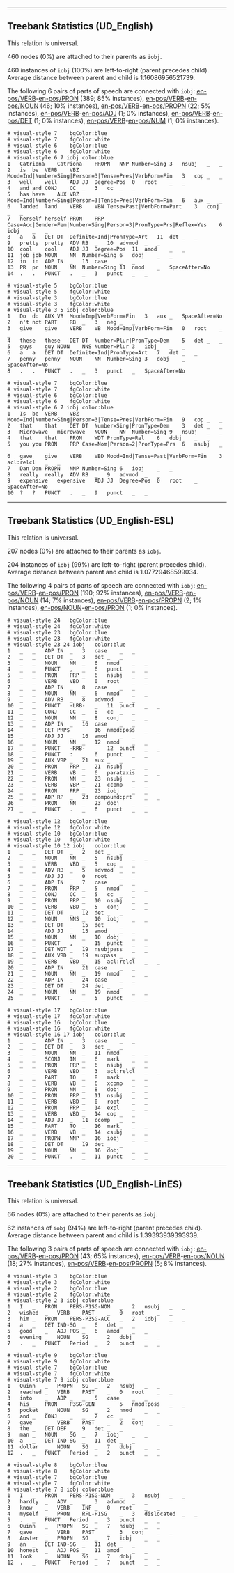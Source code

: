 

--------------------------------------------------------------------------------

## Treebank Statistics (UD_English)

This relation is universal.

460 nodes (0%) are attached to their parents as `iobj`.

460 instances of `iobj` (100%) are left-to-right (parent precedes child).
Average distance between parent and child is 1.16086956521739.

The following 6 pairs of parts of speech are connected with `iobj`: [en-pos/VERB]()-[en-pos/PRON]() (389; 85% instances), [en-pos/VERB]()-[en-pos/NOUN]() (46; 10% instances), [en-pos/VERB]()-[en-pos/PROPN]() (22; 5% instances), [en-pos/VERB]()-[en-pos/ADJ]() (1; 0% instances), [en-pos/VERB]()-[en-pos/DET]() (1; 0% instances), [en-pos/VERB]()-[en-pos/NUM]() (1; 0% instances).


~~~ conllu
# visual-style 7	bgColor:blue
# visual-style 7	fgColor:white
# visual-style 6	bgColor:blue
# visual-style 6	fgColor:white
# visual-style 6 7 iobj	color:blue
1	Catriona	Catriona	PROPN	NNP	Number=Sing	3	nsubj	_	_
2	is	be	VERB	VBZ	Mood=Ind|Number=Sing|Person=3|Tense=Pres|VerbForm=Fin	3	cop	_	_
3	well	well	ADJ	JJ	Degree=Pos	0	root	_	_
4	and	and	CONJ	CC	_	3	cc	_	_
5	has	have	AUX	VBZ	Mood=Ind|Number=Sing|Person=3|Tense=Pres|VerbForm=Fin	6	aux	_	_
6	landed	land	VERB	VBN	Tense=Past|VerbForm=Part	3	conj	_	_
7	herself	herself	PRON	PRP	Case=Acc|Gender=Fem|Number=Sing|Person=3|PronType=Prs|Reflex=Yes	6	iobj	_	_
8	a	a	DET	DT	Definite=Ind|PronType=Art	11	det	_	_
9	pretty	pretty	ADV	RB	_	10	advmod	_	_
10	cool	cool	ADJ	JJ	Degree=Pos	11	amod	_	_
11	job	job	NOUN	NN	Number=Sing	6	dobj	_	_
12	in	in	ADP	IN	_	13	case	_	_
13	PR	pr	NOUN	NN	Number=Sing	11	nmod	_	SpaceAfter=No
14	.	.	PUNCT	.	_	3	punct	_	_

~~~


~~~ conllu
# visual-style 5	bgColor:blue
# visual-style 5	fgColor:white
# visual-style 3	bgColor:blue
# visual-style 3	fgColor:white
# visual-style 3 5 iobj	color:blue
1	Do	do	AUX	VB	Mood=Imp|VerbForm=Fin	3	aux	_	SpaceAfter=No
2	n't	not	PART	RB	_	3	neg	_	_
3	give	give	VERB	VB	Mood=Imp|VerbForm=Fin	0	root	_	_
4	these	these	DET	DT	Number=Plur|PronType=Dem	5	det	_	_
5	guys	guy	NOUN	NNS	Number=Plur	3	iobj	_	_
6	a	a	DET	DT	Definite=Ind|PronType=Art	7	det	_	_
7	penny	penny	NOUN	NN	Number=Sing	3	dobj	_	SpaceAfter=No
8	.	.	PUNCT	.	_	3	punct	_	SpaceAfter=No

~~~


~~~ conllu
# visual-style 7	bgColor:blue
# visual-style 7	fgColor:white
# visual-style 6	bgColor:blue
# visual-style 6	fgColor:white
# visual-style 6 7 iobj	color:blue
1	Is	be	VERB	VBZ	Mood=Ind|Number=Sing|Person=3|Tense=Pres|VerbForm=Fin	9	cop	_	_
2	that	that	DET	DT	Number=Sing|PronType=Dem	3	det	_	_
3	Microwave	microwave	NOUN	NN	Number=Sing	9	nsubj	_	_
4	that	that	PRON	WDT	PronType=Rel	6	dobj	_	_
5	you	you	PRON	PRP	Case=Nom|Person=2|PronType=Prs	6	nsubj	_	_
6	gave	give	VERB	VBD	Mood=Ind|Tense=Past|VerbForm=Fin	3	acl:relcl	_	_
7	Dan	Dan	PROPN	NNP	Number=Sing	6	iobj	_	_
8	really	really	ADV	RB	_	9	advmod	_	_
9	expensive	expensive	ADJ	JJ	Degree=Pos	0	root	_	SpaceAfter=No
10	?	?	PUNCT	.	_	9	punct	_	_

~~~




--------------------------------------------------------------------------------

## Treebank Statistics (UD_English-ESL)

This relation is universal.

207 nodes (0%) are attached to their parents as `iobj`.

204 instances of `iobj` (99%) are left-to-right (parent precedes child).
Average distance between parent and child is 1.07729468599034.

The following 4 pairs of parts of speech are connected with `iobj`: [en-pos/VERB]()-[en-pos/PRON]() (190; 92% instances), [en-pos/VERB]()-[en-pos/NOUN]() (14; 7% instances), [en-pos/VERB]()-[en-pos/PROPN]() (2; 1% instances), [en-pos/NOUN]()-[en-pos/PRON]() (1; 0% instances).


~~~ conllu
# visual-style 24	bgColor:blue
# visual-style 24	fgColor:white
# visual-style 23	bgColor:blue
# visual-style 23	fgColor:white
# visual-style 23 24 iobj	color:blue
1	_	_	ADP	IN	_	3	case	_	_
2	_	_	DET	DT	_	3	det	_	_
3	_	_	NOUN	NN	_	6	nmod	_	_
4	_	_	PUNCT	,	_	6	punct	_	_
5	_	_	PRON	PRP	_	6	nsubj	_	_
6	_	_	VERB	VBD	_	0	root	_	_
7	_	_	ADP	IN	_	8	case	_	_
8	_	_	NOUN	NN	_	6	nmod	_	_
9	_	_	ADV	RB	_	8	advmod	_	_
10	_	_	PUNCT	-LRB-	_	11	punct	_	_
11	_	_	CONJ	CC	_	8	cc	_	_
12	_	_	NOUN	NN	_	8	conj	_	_
13	_	_	ADP	IN	_	16	case	_	_
14	_	_	DET	PRP$	_	16	nmod:poss	_	_
15	_	_	ADJ	JJ	_	16	amod	_	_
16	_	_	NOUN	NN	_	12	nmod	_	_
17	_	_	PUNCT	-RRB-	_	12	punct	_	_
18	_	_	PUNCT	:	_	6	punct	_	_
19	_	_	AUX	VBP	_	21	aux	_	_
20	_	_	PRON	PRP	_	21	nsubj	_	_
21	_	_	VERB	VB	_	6	parataxis	_	_
22	_	_	PRON	NN	_	23	nsubj	_	_
23	_	_	VERB	VBP	_	21	ccomp	_	_
24	_	_	PRON	PRP	_	23	iobj	_	_
25	_	_	ADP	RP	_	23	compound:prt	_	_
26	_	_	PRON	NN	_	23	dobj	_	_
27	_	_	PUNCT	.	_	6	punct	_	_

~~~


~~~ conllu
# visual-style 12	bgColor:blue
# visual-style 12	fgColor:white
# visual-style 10	bgColor:blue
# visual-style 10	fgColor:white
# visual-style 10 12 iobj	color:blue
1	_	_	DET	DT	_	2	det	_	_
2	_	_	NOUN	NN	_	5	nsubj	_	_
3	_	_	VERB	VBD	_	5	cop	_	_
4	_	_	ADV	RB	_	5	advmod	_	_
5	_	_	ADJ	JJ	_	0	root	_	_
6	_	_	ADP	IN	_	7	case	_	_
7	_	_	PRON	PRP	_	5	nmod	_	_
8	_	_	CONJ	CC	_	5	cc	_	_
9	_	_	PRON	PRP	_	10	nsubj	_	_
10	_	_	VERB	VBD	_	5	conj	_	_
11	_	_	DET	DT	_	12	det	_	_
12	_	_	NOUN	NNS	_	10	iobj	_	_
13	_	_	DET	DT	_	15	det	_	_
14	_	_	ADJ	JJ	_	15	amod	_	_
15	_	_	NOUN	NN	_	10	dobj	_	_
16	_	_	PUNCT	,	_	15	punct	_	_
17	_	_	DET	WDT	_	19	nsubjpass	_	_
18	_	_	AUX	VBD	_	19	auxpass	_	_
19	_	_	VERB	VBD	_	15	acl:relcl	_	_
20	_	_	ADP	IN	_	21	case	_	_
21	_	_	NOUN	NN	_	19	nmod	_	_
22	_	_	ADP	IN	_	24	case	_	_
23	_	_	DET	DT	_	24	det	_	_
24	_	_	NOUN	NN	_	19	nmod	_	_
25	_	_	PUNCT	.	_	5	punct	_	_

~~~


~~~ conllu
# visual-style 17	bgColor:blue
# visual-style 17	fgColor:white
# visual-style 16	bgColor:blue
# visual-style 16	fgColor:white
# visual-style 16 17 iobj	color:blue
1	_	_	ADP	IN	_	3	case	_	_
2	_	_	DET	DT	_	3	det	_	_
3	_	_	NOUN	NN	_	11	nmod	_	_
4	_	_	SCONJ	IN	_	6	mark	_	_
5	_	_	PRON	PRP	_	6	nsubj	_	_
6	_	_	VERB	VBD	_	3	acl:relcl	_	_
7	_	_	PART	TO	_	8	mark	_	_
8	_	_	VERB	VB	_	6	xcomp	_	_
9	_	_	PRON	NN	_	8	dobj	_	_
10	_	_	PRON	PRP	_	11	nsubj	_	_
11	_	_	VERB	VBD	_	0	root	_	_
12	_	_	PRON	PRP	_	14	expl	_	_
13	_	_	VERB	VBD	_	14	cop	_	_
14	_	_	ADJ	JJ	_	11	ccomp	_	_
15	_	_	PART	TO	_	16	mark	_	_
16	_	_	VERB	VB	_	14	csubj	_	_
17	_	_	PROPN	NNP	_	16	iobj	_	_
18	_	_	DET	DT	_	19	det	_	_
19	_	_	NOUN	NN	_	16	dobj	_	_
20	_	_	PUNCT	.	_	11	punct	_	_

~~~




--------------------------------------------------------------------------------

## Treebank Statistics (UD_English-LinES)

This relation is universal.

66 nodes (0%) are attached to their parents as `iobj`.

62 instances of `iobj` (94%) are left-to-right (parent precedes child).
Average distance between parent and child is 1.39393939393939.

The following 3 pairs of parts of speech are connected with `iobj`: [en-pos/VERB]()-[en-pos/PRON]() (43; 65% instances), [en-pos/VERB]()-[en-pos/NOUN]() (18; 27% instances), [en-pos/VERB]()-[en-pos/PROPN]() (5; 8% instances).


~~~ conllu
# visual-style 3	bgColor:blue
# visual-style 3	fgColor:white
# visual-style 2	bgColor:blue
# visual-style 2	fgColor:white
# visual-style 2 3 iobj	color:blue
1	I	_	PRON	PERS-P1SG-NOM	_	2	nsubj	_	_
2	wished	_	VERB	PAST	_	0	root	_	_
3	him	_	PRON	PERS-P3SG-ACC	_	2	iobj	_	_
4	a	_	DET	IND-SG	_	6	det	_	_
5	good	_	ADJ	POS	_	6	amod	_	_
6	evening	_	NOUN	SG	_	2	dobj	_	_
7	.	_	PUNCT	Period	_	2	punct	_	_

~~~


~~~ conllu
# visual-style 9	bgColor:blue
# visual-style 9	fgColor:white
# visual-style 7	bgColor:blue
# visual-style 7	fgColor:white
# visual-style 7 9 iobj	color:blue
1	Quinn	_	PROPN	SG	_	2	nsubj	_	_
2	reached	_	VERB	PAST	_	0	root	_	_
3	into	_	ADP	_	_	5	case	_	_
4	his	_	PRON	P3SG-GEN	_	5	nmod:poss	_	_
5	pocket	_	NOUN	SG	_	2	nmod	_	_
6	and	_	CONJ	_	_	2	cc	_	_
7	gave	_	VERB	PAST	_	2	conj	_	_
8	the	_	DET	DEF	_	9	det	_	_
9	man	_	NOUN	SG	_	7	iobj	_	_
10	a	_	DET	IND-SG	_	11	det	_	_
11	dollar	_	NOUN	SG	_	7	dobj	_	_
12	.	_	PUNCT	Period	_	2	punct	_	_

~~~


~~~ conllu
# visual-style 8	bgColor:blue
# visual-style 8	fgColor:white
# visual-style 7	bgColor:blue
# visual-style 7	fgColor:white
# visual-style 7 8 iobj	color:blue
1	I	_	PRON	PERS-P1SG-NOM	_	3	nsubj	_	_
2	hardly	_	ADV	_	_	3	advmod	_	_
3	know	_	VERB	INF	_	0	root	_	_
4	myself	_	PRON	RFL-P1SG	_	3	dislocated	_	_
5	.	_	PUNCT	Period	_	3	punct	_	_
6	Quinn	_	PROPN	SG	_	7	nsubj	_	_
7	gave	_	VERB	PAST	_	3	conj	_	_
8	Auster	_	PROPN	SG	_	7	iobj	_	_
9	an	_	DET	IND-SG	_	11	det	_	_
10	honest	_	ADJ	POS	_	11	amod	_	_
11	look	_	NOUN	SG	_	7	dobj	_	_
12	.	_	PUNCT	Period	_	7	punct	_	_

~~~



